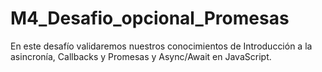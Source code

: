 # M4_Desafio_opcional_Promesas
En este desafío validaremos nuestros conocimientos de Introducción a la asincronía, Callbacks y Promesas y Async/Await en JavaScript.
